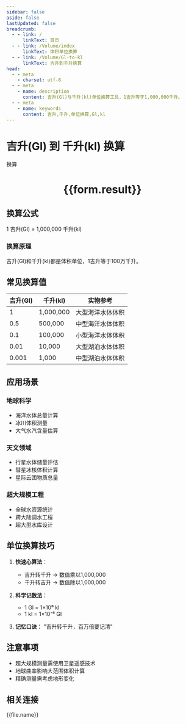 ```yaml
---
sidebar: false
aside: false
lastUpdated: false
breadcrumb:
  - - link: /
      linkText: 首页
  - - link: /Volume/index
      linkText: 体积单位换算
  - - link: /Volume/Gl-to-kl
      linkText: 吉升到千升换算
head:
  - - meta
    - charset: utf-8
  - - meta
    - name: description
      content: 吉升(Gl)与千升(kl)单位换算工具，1吉升等于1,000,000千升。
  - - meta
    - name: keywords
      content: 吉升,千升,单位换算,Gl,kl
---
```


# 吉升(Gl) 到 千升(kl) 换算

<script setup>
import { onMounted, reactive, inject ,ref  } from 'vue'
import { NButton,NForm ,NFormItem,NInput,NInputNumber,NSelect,NCard,useMessage ,NGrid ,NGi } from 'naive-ui'
import { defineClientComponent } from 'vitepress'
import { Volume } from '../../files';

const convert = inject('convert')
const formRef = ref(null);
const rules = {
  number:{
    required: true,
    type: 'number',
    trigger: "blur"
  }
}
const form = reactive({
  number:null,
  result:'',
  title:'吉升(Gl)到千升(kl)换算'
})

const convertHandler = (e) => {
  e.preventDefault();
  formRef.value?.validate((errors)=>{
    if (!errors) {
      form.result = `${form.number} Gl = ${convert(form.number).from('Gl').to('kl')} kl`
    }
  })
}
</script>

<n-form size="large" :model="form" ref='formRef' :rules="rules">
  <n-form-item label="数值" path="number">
    <n-input-number size="large" style="width:100%" :min="0" v-model:value="form.number" placeholder="请输入吉升数值" />
  </n-form-item>
  <n-form-item>
    <n-button type="primary" style="width:100%" @click="convertHandler">换算</n-button>
  </n-form-item>
</n-form>
<n-card embedded :bordered="false" hoverable>
  <div style="text-align:center">
    <h1>{{form.result}}</h1>
  </div>
</n-card>

## 换算公式
1 吉升(Gl) = 1,000,000 千升(kl)

### 换算原理
吉升(Gl)和千升(kl)都是体积单位，1吉升等于100万千升。

## 常见换算值
| 吉升(Gl) | 千升(kl) | 实物参考                 |
|---------|---------|--------------------------|
| 1       | 1,000,000 | 大型海洋水体体积          |
| 0.5     | 500,000 | 中型海洋水体体积          |
| 0.1     | 100,000 | 小型海洋水体体积          |
| 0.01    | 10,000 | 大型湖泊水体体积          |
| 0.001   | 1,000 | 中型湖泊水体体积          |

## 应用场景
### 地球科学
- 海洋水体总量计算
- 冰川体积测量
- 大气水汽含量估算

### 天文领域
- 行星水体储量评估
- 彗星冰核体积计算
- 星际云团物质总量

### 超大规模工程
- 全球水资源统计
- 跨大陆调水工程
- 超大型水库设计

## 单位换算技巧
1. **快速心算法**：
   - 吉升转千升 → 数值乘以1,000,000
   - 千升转吉升 → 数值除以1,000,000

2. **科学记数法**：
   - 1 Gl = 1×10⁶ kl
   - 1 kl = 1×10⁻⁶ Gl

3. **记忆口诀**：
   "吉升转千升，百万倍要记清"

## 注意事项
- 超大规模测量需使用卫星遥感技术
- 地球曲率影响大范围体积计算
- 精确测量需考虑地形变化

## 相关连接
<n-grid x-gap="12" :cols="4">
  <n-gi v-for="(file, index) in Volume" :key="index">
    <n-button
      text
      tag="a"
      :href="file.path"
      type="primary"
    >
      {{file.name}}
    </n-button>
  </n-gi>
</n-grid>